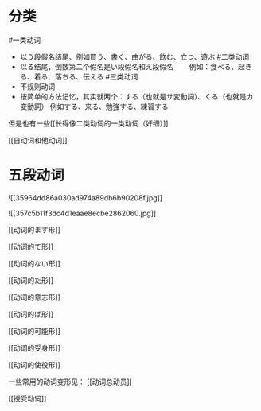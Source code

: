 
# 分类

#一类动词
- 以う段假名结尾、例如買う、書く、曲がる、飲む、立つ、遊ぶ
#二类动词
- 以る结尾，倒数第二个假名是い段假名和え段假名
　　例如：食べる、起きる、着る、落ちる、伝える
#三类动词
- 不规则动词
- 按简单的方法记忆，其实就两个：する（也就是サ変動詞）、くる（也就是カ変動詞）
   例如する、来る、勉強する、練習する

但是也有一些[[长得像二类动词的一类动词（奸细）]]

[[自动词和他动词]]

# 五段动词

![[35964dd86a030ad974a89db6b90208f.jpg]]

![[357c5b11f3dc4d1eaae8ecbe2862060.jpg]]

[[动词的ます形]]

[[动词的て形]]

[[动词的ない形]]

[[动词的た形]]

[[动词的意志形]]

[[动词的ば形]]

[[动词的可能形]]

[[动词的受身形]]

[[动词的使役形]]

一些常用的动词变形见：
[[动词总动员]]

[[授受动词]]

